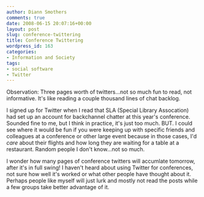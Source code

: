 ```yaml
---
author: Diann Smothers
comments: true
date: 2008-06-15 20:07:16+00:00
layout: post
slug: conference-twittering
title: Conference Twittering
wordpress_id: 163
categories:
- Information and Society
tags:
- social software
- Twitter
---
```


Observation: Three pages worth of twitters...not so much fun to read, not informative. It's like reading a couple thousand lines of chat backlog.

I signed up for Twitter when I read that SLA (Special Library Assocation) had set up an account for backchannel chatter at this year's conference. Sounded fine to me, but I think in practice, it's just too much. BUT. I could see where it would be fun if you were keeping up with specific friends and colleagues at a conference or other large event because in those cases, I'd *care* about their flights and how long they are waiting for a table at a restaurant. Random people I don't know...not so much.

I wonder how many pages of conference twitters will accumlate tomorrow, after it's in full swing! I haven't heard about using Twitter for conferences, not sure how well it's worked or what other people have thought about it. Perhaps people like myself will just lurk and mostly not read the posts while a few groups take better advantage of it.
